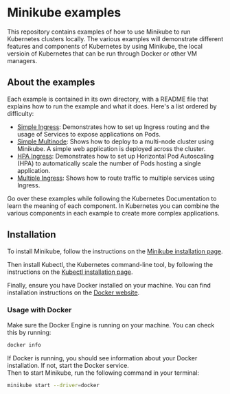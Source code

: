 # Minikube examples
This repository contains examples of how to use Minikube to run Kubernetes clusters locally. 
The various examples will demonstrate different features and components of Kubernetes by using Minikube, the local versioin of Kubernetes that can be run through Docker or other VM managers.

## About the examples
Each example is contained in its own directory, with a README file that explains how to run the example and what it does. Here's a list ordered by difficulty:
- [Simple Ingress](simple-ingress/): Demonstrates how to set up Ingress routing and the usage of Services to expose applications on Pods.
- [Simple Multinode](simple-multinode/): Shows how to deploy to a multi-node cluster using Minikube. A simple web application is deployed across the cluster. 
- [HPA Ingress](hpa-ingress/): Demonstrates how to set up Horizontal Pod Autoscaling (HPA) to automatically scale the number of Pods hosting a single application. 
- [Multiple Ingress](multiple-ingress/): Shows how to route traffic to multiple services using Ingress.

Go over these examples while following the Kubernetes Documentation to learn the meaning of each component.
In Kubernetes you can combine the various components in each example to create more complex applications.

## Installation
To install Minikube, follow the instructions on the [Minikube installation page](https://minikube.sigs.k8s.io/docs/start/).

Then install Kubectl, the Kubernetes command-line tool, by following the instructions on the [Kubectl installation page](https://kubernetes.io/docs/tasks/tools/install-kubectl/).

Finally, ensure you have Docker installed on your machine. You can find installation instructions on the [Docker website](https://docs.docker.com/get-docker/).

### Usage with Docker
Make sure the Docker Engine is running on your machine. You can check this by running:

```bash
docker info
```
If Docker is running, you should see information about your Docker installation. If not, start the Docker service.
<br>
Then to start Minikube, run the following command in your terminal:
```bash
minikube start --driver=docker
```